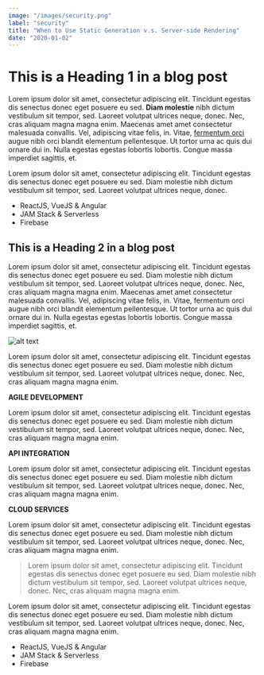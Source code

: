 ```yaml
---
image: "/images/security.png"
label: "security"
title: "When to Use Static Generation v.s. Server-side Rendering"
date: "2020-01-02"
---
```


# This is a Heading 1 in a blog post

Lorem ipsum dolor sit amet, consectetur adipiscing elit. Tincidunt egestas dis senectus donec eget posuere eu sed. **Diam molestie** nibh dictum vestibulum sit tempor, sed. Laoreet volutpat ultrices neque, donec. Nec, cras aliquam magna magna enim. Maecenas amet amet consectetur malesuada convallis. Vel, adipiscing vitae felis, in. Vitae, [fermentum orci]() augue nibh orci blandit elementum pellentesque. Ut tortor urna ac quis dui ornare dui in. Nulla egestas egestas lobortis lobortis. Congue massa imperdiet sagittis, et.

Lorem ipsum dolor sit amet, consectetur adipiscing elit. Tincidunt egestas dis senectus donec eget posuere eu sed. Diam molestie nibh dictum vestibulum sit tempor, sed. Laoreet volutpat ultrices neque, donec.

- ReactJS, VueJS & Angular
- JAM Stack & Serverless
- Firebase

## This is a Heading 2 in a blog post

Lorem ipsum dolor sit amet, consectetur adipiscing elit. Tincidunt egestas dis senectus donec eget posuere eu sed. Diam molestie nibh dictum vestibulum sit tempor, sed. Laoreet volutpat ultrices neque, donec. Nec, cras aliquam magna magna enim. Maecenas amet amet consectetur malesuada convallis. Vel, adipiscing vitae felis, in. Vitae, fermentum orci augue nibh orci blandit elementum pellentesque. Ut tortor urna ac quis dui ornare dui in. Nulla egestas egestas lobortis lobortis. Congue massa imperdiet sagittis, et.

![alt text](/images/security.png)

Lorem ipsum dolor sit amet, consectetur adipiscing elit. Tincidunt egestas dis senectus donec eget posuere eu sed. Diam molestie nibh dictum vestibulum sit tempor, sed. Laoreet volutpat ultrices neque, donec. Nec, cras aliquam magna magna enim. 

**AGILE DEVELOPMENT**

Lorem ipsum dolor sit amet, consectetur adipiscing elit. Tincidunt egestas dis senectus donec eget posuere eu sed. Diam molestie nibh dictum vestibulum sit tempor, sed. Laoreet volutpat ultrices neque, donec. Nec, cras aliquam magna magna enim. 

**API INTEGRATION**

Lorem ipsum dolor sit amet, consectetur adipiscing elit. Tincidunt egestas dis senectus donec eget posuere eu sed. Diam molestie nibh dictum vestibulum sit tempor, sed. Laoreet volutpat ultrices neque, donec. Nec, cras aliquam magna magna enim. 

**CLOUD SERVICES**

Lorem ipsum dolor sit amet, consectetur adipiscing elit. Tincidunt egestas dis senectus donec eget posuere eu sed. Diam molestie nibh dictum vestibulum sit tempor, sed. Laoreet volutpat ultrices neque, donec. Nec, cras aliquam magna magna enim. 

> Lorem ipsum dolor sit amet, consectetur adipiscing elit. Tincidunt egestas dis senectus donec eget posuere eu sed. Diam molestie nibh dictum vestibulum sit tempor, sed. Laoreet volutpat ultrices neque, donec. Nec, cras aliquam magna magna enim. 

Lorem ipsum dolor sit amet, consectetur adipiscing elit. Tincidunt egestas dis senectus donec eget posuere eu sed. Diam molestie nibh dictum vestibulum sit tempor, sed. Laoreet volutpat ultrices neque, donec. Nec, cras aliquam magna magna enim. 

- ReactJS, VueJS & Angular
- JAM Stack & Serverless
- Firebase